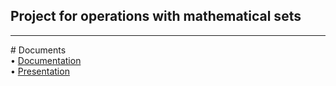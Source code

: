 ## Project for operations with mathematical sets
<hr>
# Documents
<br>
• <a href="https://codingburgas-my.sharepoint.com/:w:/r/personal/yistoyanova18_codingburgas_bg/_layouts/15/Doc.aspx?sourcedoc=%7B803096AB-77F3-4BDB-9DDD-CBB7921708CB%7D&file=Documentation%20(3).docx&action=default&mobileredirect=true">Documentation</a>
<br>
• <a href="">Presentation</a>
